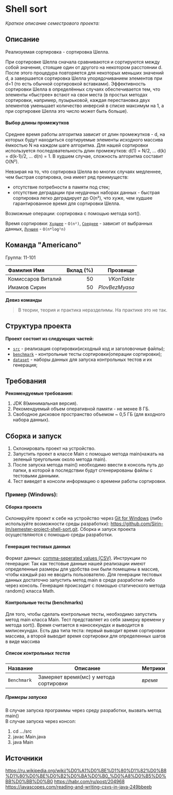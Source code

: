 # Shell sort
_Краткое описание семестрового проекта:_

## Описание

Реализуемая сортировка - сортировка Шелла.

При сортировке Шелла сначала сравниваются и сортируются между собой значения, стоящие один от другого на некотором
расстоянии d. После этого процедура повторяется для некоторых меньших значений d, а завершается сортировка Шелла
упорядочиванием элементов при d=1 (то есть обычной сортировкой вставками). Эффективность сортировки Шелла в
определённых случаях обеспечивается тем, что элементы «быстрее» встают на свои места (в простых методах сортировки,
например, пузырьковой, каждая перестановка двух элементов уменьшает количество инверсий в списке максимум на 1,
а при сортировке Шелла это число может быть больше).

#### Выбор длины промежутков

Среднее время работы алгоритма зависит от длин промежутков - d, на которых будут находиться сортируемые элементы
исходного массива ёмкостью N на каждом шаге алгоритма. Для нашей сортировки используется последовательность
длин промежутков: d(1) = N/2, ... d(k) = d(k-1)/2, ...  d(n) = 1. В худшем случае, сложность алгоритма составит O(N²).

Невзирая на то, что сортировка Шелла во многих случаях медленнее, чем быстрая сортировка, она имеет ряд преимуществ:
- отсутствие потребности в памяти под стек;
- отсутствие деградации при неудачных наборах данных - быстрая сортировка легко деградирует до O(n²), что хуже,
  чем худшее гарантированное время для сортировки Шелла.

Возможные операции: сортировка с помощью метода sort().

Время сортировки: [`Худшее`](Худшее) - `O(n²)`, [`Среднее`](Среднее) - зависит от выбранных данных, [`Лучшее`](Лучшее) - `O(n*log²n)`

## Команда "Americano"

Группа: 11-101

| Фамилия Имя         | Вклад (%) | Прозвище         |
| :---                |   ---:    |             ---: |
| Комиссаров Виталий  |     50    |  _VKonTakte_     |  
| Имамов Сирин        |     50    |  _PlovBezMyasa_  |   

**Девиз команды**
> В теории, теория и практика неразделимы. На практике это не так.
## Структура проекта

**Проект состоит из следующих частей:**
- [`src`](src) - реализация сортировки(исходный код и заголовочные файлы);
- [`benchmark`](benchmark) - контрольные тесты сортировки(операции сортировки);
- [`dataset`](dataset) - наборы данных для запуска контрольных тестов и их генерация;
## Требования
**Рекомендуемые требования:**
1. JDK 8(минимальная версия).
2. Рекомендуемый объем оперативной памяти - не менее 8 ГБ.
3. Свободное дисковое пространство объемом ~ 0,5 ГБ (для входного набора данных).
## Сборка и запуск
1. Склонировать проект на устройство.
2. Запустить проект в классе Main с помощью метода main(нажать на зеленый треугольник около метода main).
3. После запуска метода main() необходимо ввести в консоль путь до папки, в которой в последствии будут
   сгенерированы файлы с тестовыми данными.
4. Тест виведет в консоли информацию о времени работы сортировки.
### Пример (Windows):
#### Сборка проекта
Склонируйте проект к себе на устройство через [Git for Windows](https://gitforwindows.org/) (либо используйте
возможности среды разработки):
https://github.com/Sirin-Im/semester-project-shell-sort.git.
Сборка и запуск проекта осуществляются с помощью среды разработки.
#### Генерация тестовых данных
Формат данных: [comma-seperated values (CSV)](https://en.wikipedia.org/wiki/Comma-separated_values).
Инструкции по генерации:
Так как тестовые данные нашей реализации имеют определенные размеры для удобства они были помещены в массив,
чтобы каждый раз не вводить пользователю. Для генерации тестовых данных достаточно запустить метод main в среде
разработки либо через консоль. Генерация происзодит с помощью статического метода random() класса Math.
#### Контрольные тесты (benchmarks)
Для того, чтобы сделать контрольные тесты, необходимо запустить метод main класса Main. Тест представляет из себя
замерку времени у метода sort().
Время считается в наносекундах и выводится в милисекундах.
Есть два типа теста: первый выводит время сортировки массива, а второй выводит время сортировки для определенных шагов в виде массива
##### Список контрольных тестов
| Название    | Описание   | Метрики  |
| :---        | ---        | :---     |
| `Benchmark` | Замеряет время(мс) у метода сортировки | _время_  |
##### Примеры запуска
В случае запуска программы через среду разработки, вызвать метод main()  
В случае запуска через консол:
1. cd .../src
2. javac Main.java
3. java Main
## Источники
https://ru.wikipedia.org/wiki/%D0%A1%D0%BE%D1%80%D1%82%D0%B8%D1%80%D0%BE%D0%B2%D0%BA%D0%B0_%D0%A8%D0%B5%D0%BB%D0%BB%D0%B0
https://habr.com/ru/post/204968
https://javascopes.com/reading-and-writing-csvs-in-java-249bbeeb
